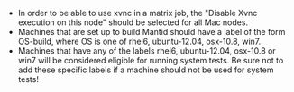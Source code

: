 * In order to be able to use xvnc in a matrix job, the "Disable Xvnc execution on this node" should be selected for all Mac nodes.
* Machines that are set up to build Mantid should have a label of the form OS-build, where OS is one of rhel6, ubuntu-12.04, osx-10.8, win7.
* Machines that have any of the labels rhel6, ubuntu-12.04, osx-10.8 or win7 will be considered eligible for running system tests. Be sure not to add these specific labels if a machine should not be used for system tests!
